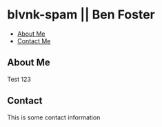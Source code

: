 # blvnk-spam || Ben Foster

* [About Me](#about-me)
* [Contact Me](#contact)

## About Me
Test 123

## Contact
This is some contact information

<!--
**blvnk-spam/blvnk-spam** is a ✨ _special_ ✨ repository because its `README.md` (this file) appears on your GitHub profile.

Here are some ideas to get you started:

- 🔭 I’m currently working on ...
- 🌱 I’m currently learning ...
- 👯 I’m looking to collaborate on ...
- 🤔 I’m looking for help with ...
- 💬 Ask me about ...
- 📫 How to reach me: ...
- 😄 Pronouns: ...
- ⚡ Fun fact: ...
-->
